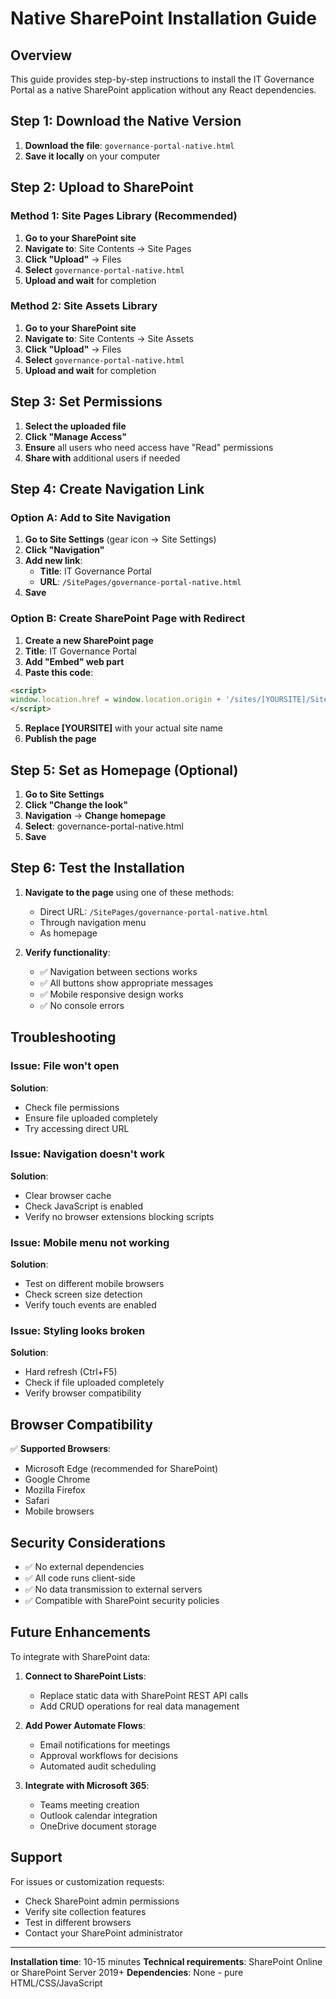 
# Native SharePoint Installation Guide

## Overview
This guide provides step-by-step instructions to install the IT Governance Portal as a native SharePoint application without any React dependencies.

## Step 1: Download the Native Version

1. **Download the file**: `governance-portal-native.html`
2. **Save it locally** on your computer

## Step 2: Upload to SharePoint

### Method 1: Site Pages Library (Recommended)
1. **Go to your SharePoint site**
2. **Navigate to**: Site Contents → Site Pages
3. **Click "Upload"** → Files
4. **Select** `governance-portal-native.html`
5. **Upload and wait** for completion

### Method 2: Site Assets Library
1. **Go to your SharePoint site**
2. **Navigate to**: Site Contents → Site Assets
3. **Click "Upload"** → Files
4. **Select** `governance-portal-native.html`
5. **Upload and wait** for completion

## Step 3: Set Permissions

1. **Select the uploaded file**
2. **Click "Manage Access"**
3. **Ensure** all users who need access have "Read" permissions
4. **Share with** additional users if needed

## Step 4: Create Navigation Link

### Option A: Add to Site Navigation
1. **Go to Site Settings** (gear icon → Site Settings)
2. **Click "Navigation"**
3. **Add new link**:
   - **Title**: IT Governance Portal
   - **URL**: `/SitePages/governance-portal-native.html`
4. **Save**

### Option B: Create SharePoint Page with Redirect
1. **Create a new SharePoint page**
2. **Title**: IT Governance Portal
3. **Add "Embed" web part**
4. **Paste this code**:
```html
<script>
window.location.href = window.location.origin + '/sites/[YOURSITE]/SitePages/governance-portal-native.html';
</script>
```
5. **Replace [YOURSITE]** with your actual site name
6. **Publish the page**

## Step 5: Set as Homepage (Optional)

1. **Go to Site Settings**
2. **Click "Change the look"**
3. **Navigation** → **Change homepage**
4. **Select**: governance-portal-native.html
5. **Save**

## Step 6: Test the Installation

1. **Navigate to the page** using one of these methods:
   - Direct URL: `/SitePages/governance-portal-native.html`
   - Through navigation menu
   - As homepage

2. **Verify functionality**:
   - ✅ Navigation between sections works
   - ✅ All buttons show appropriate messages
   - ✅ Mobile responsive design works
   - ✅ No console errors

## Troubleshooting

### Issue: File won't open
**Solution**: 
- Check file permissions
- Ensure file uploaded completely
- Try accessing direct URL

### Issue: Navigation doesn't work
**Solution**:
- Clear browser cache
- Check JavaScript is enabled
- Verify no browser extensions blocking scripts

### Issue: Mobile menu not working
**Solution**:
- Test on different mobile browsers
- Check screen size detection
- Verify touch events are enabled

### Issue: Styling looks broken
**Solution**:
- Hard refresh (Ctrl+F5)
- Check if file uploaded completely
- Verify browser compatibility

## Browser Compatibility

✅ **Supported Browsers**:
- Microsoft Edge (recommended for SharePoint)
- Google Chrome
- Mozilla Firefox
- Safari
- Mobile browsers

## Security Considerations

- ✅ No external dependencies
- ✅ All code runs client-side
- ✅ No data transmission to external servers
- ✅ Compatible with SharePoint security policies

## Future Enhancements

To integrate with SharePoint data:

1. **Connect to SharePoint Lists**:
   - Replace static data with SharePoint REST API calls
   - Add CRUD operations for real data management

2. **Add Power Automate Flows**:
   - Email notifications for meetings
   - Approval workflows for decisions
   - Automated audit scheduling

3. **Integrate with Microsoft 365**:
   - Teams meeting creation
   - Outlook calendar integration
   - OneDrive document storage

## Support

For issues or customization requests:
- Check SharePoint admin permissions
- Verify site collection features
- Test in different browsers
- Contact your SharePoint administrator

---

**Installation time**: 10-15 minutes
**Technical requirements**: SharePoint Online or SharePoint Server 2019+
**Dependencies**: None - pure HTML/CSS/JavaScript

